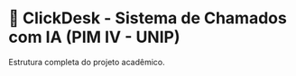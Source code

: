 # 📌 ClickDesk - Sistema de Chamados com IA (PIM IV - UNIP)

Estrutura completa do projeto acadêmico.
